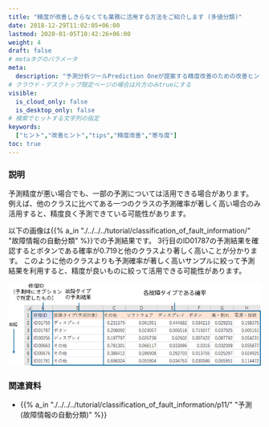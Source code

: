 ```yaml
---
title: "精度が改善しきらなくても業務に活用する方法をご紹介します (多値分類)"
date: 2018-12-29T11:02:05+06:00
lastmod: 2020-01-05T10:42:26+06:00
weight: 4
draft: false
# metaタグのパラメータ
meta:
  description: "予測分析ツールPrediction Oneが提案する精度改善のための改善ヒントについて説明するページです。"
# クラウド・デスクトップ限定ページの場合は片方のみtrueにする
visible:
  is_cloud_only: false
  is_desktop_only: false
# 検索でヒットする文字列の指定
keywords:
  ["ヒント","改善ヒント","tips","精度改善","寄与度"]
toc: true
---
```


### 説明

予測精度が悪い場合でも、一部の予測については活用できる場合があります。
例えば、他のクラスに比べてある一つのクラスの予測確率が著しく高い場合のみ活用すると、精度良く予測できている可能性があります。

以下の画像は{{% a_in "./../../../tutorial/classification_of_fault_information/" "故障情報の自動分類" %}}での予測結果です。
3行目のID01787の予測結果を確認するとボタンである確率が0.719と他のクラスより著しく高いことが分かります。
このように他のクラスよりも予測確率が著しく高いサンプルに絞って予測結果を利用すると、精度が良いものに絞って活用できる可能性があります。

![](../img/t_slide23.png)

### 関連資料

- {{% a_in "./../../../tutorial/classification_of_fault_information/p11/" "予測 (故障情報の自動分類)" %}}

